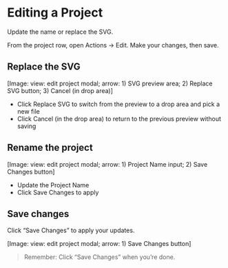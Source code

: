 # Editing a Project

Update the name or replace the SVG.

From the project row, open Actions → Edit. Make your changes, then save.

## Replace the SVG
[Image: view: edit project modal; arrow: 1) SVG preview area; 2) Replace SVG button; 3) Cancel (in drop area)]

- Click Replace SVG to switch from the preview to a drop area and pick a new file
- Click Cancel (in the drop area) to return to the previous preview without saving

## Rename the project
[Image: view: edit project modal; arrow: 1) Project Name input; 2) Save Changes button]

- Update the Project Name
- Click Save Changes to apply

## Save changes
Click “Save Changes” to apply your updates.

[Image: view: edit project modal; arrow: 1) Save Changes button]

> Remember: Click “Save Changes” when you’re done.
